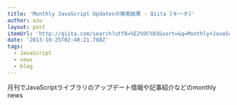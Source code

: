 ```yaml
---
title: 'Monthly JavaScript Updatesの検索結果 - Qiita [キータ]'
author: azu
layout: post
itemUrl: 'http://qiita.com/search?utf8=%E2%9C%93&sort=&q=Monthly+JavaScript+Updates'
date: '2013-10-25T02:40:21.788Z'
tags:
  - JavaScript
  - news
  - blog
---
```

月刊でJavaScriptライブラリのアップデート情報や記事紹介などのmonthly news
